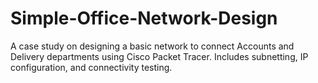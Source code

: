 # Simple-Office-Network-Design
A case study on designing a basic network to connect Accounts and Delivery departments using Cisco Packet Tracer. Includes subnetting, IP configuration, and connectivity testing.
